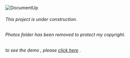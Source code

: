 ﻿![DocumentUp](http://mostafarahmati.ir/my%20git/under-construction.jpg)
###### This project is under construction.
###### Photos folder has been removed to protect my copyright.
###### to see the demo , please [click here](http://github.com/MR-Mostafa/myproject/raw/master/Template%20pic/ScreenShot.jpg) .